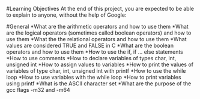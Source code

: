 #Learning Objectives
At the end of this project, you are expected to be able to explain to anyone, without the help of Google:

#General
*What are the arithmetic operators and how to use them
*What are the logical operators (sometimes called boolean operators) and how to use them
*What the the relational operators and how to use them
*What values are considered TRUE and FALSE in C
*What are the boolean operators and how to use them
*How to use the if, if ... else statements
*How to use comments
*How to declare variables of types char, int, unsigned int
*How to assign values to variables
*How to print the values of variables of type char, int, unsigned int with printf
*How to use the while loop
*How to use variables with the while loop
*How to print variables using printf
*What is the ASCII character set
*What are the purpose of the gcc flags -m32 and -m64
